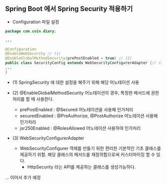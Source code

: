 ## Spring Boot 에서 Spring Security 적용하기

* Configuration 파일 설정

```java
package com.coin.diary;

...

@Configuration
@EnableWebSecurity // (1)
@EnableGlobalMethodSecurity(prePostEnabled = true) // (2)
public class SecurityConfig extends WebSecurityConfigurerAdapter {// (3)
...
}

```

* (1) SpringSecurity 에 대한 설정을 해주기 위해 해당 어노테이션 사용
* (2) @EnableGlobalMethodSecurity 어노테이션의 경우, 특정한 메서드에 권한 처리를 할 때 사용한다.
  * prePostEnabled : @Secured 어노테이션을 사용해 인가처리
  * securedEnabled : @PreAuthorize, @PostAuthorize 어노테이션 사용해 인가처리
  * jsr250Enabled : @RolesAllowed 어노테이션 사용하여 인가처리

* (3) WebSecurityConfigurerAdapter 
  * WebSecurityConfigurer 객체를 만들기 위한 편리한 기본적인 기초 클래스를 제공하기 위함. 해당 클래스의 메서드를 재정의함으로써 커스터마이징 할 수 있다.
    * HttpSecurity 라는 API를 제공하는 클래스를 생성가능하다.



... 이어서 추가 예정

